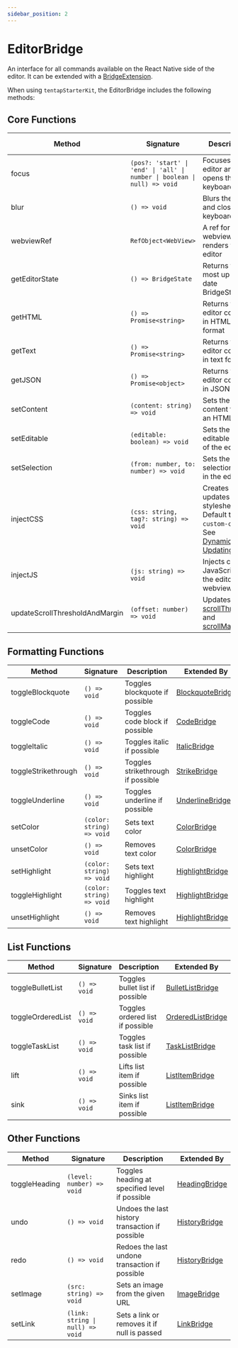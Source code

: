 ```yaml
---
sidebar_position: 2
---
```


# EditorBridge

An interface for all commands available on the React Native side of the editor. It can be extended with a [BridgeExtension](./BridgeExtensions.md).

When using `tentapStarterKit`, the EditorBridge includes the following methods:

## Core Functions

| Method                         | Signature                                                                | Description                                                                                                                                                                       | Extended By                                    |
| ------------------------------ | ------------------------------------------------------------------------ | --------------------------------------------------------------------------------------------------------------------------------------------------------------------------------- | ---------------------------------------------- |
| focus                          | `(pos?: 'start' \| 'end' \| 'all' \| number \| boolean \| null) => void` | Focuses the editor and opens the keyboard                                                                                                                                         | [CoreBridge](./BridgeExtensions#coreextension) |
| blur                           | `() => void`                                                             | Blurs the editor and closes the keyboard                                                                                                                                          | [CoreBridge](./BridgeExtensions#coreextension) |
| webviewRef                     | `RefObject<WebView>`                                                     | A ref for the webview that renders the editor                                                                                                                                     | [CoreBridge](./BridgeExtensions#coreextension) |
| getEditorState                 | `() => BridgeState`                                                      | Returns the most up-to-date BridgeState                                                                                                                                           | [CoreBridge](./BridgeExtensions#coreextension) |
| getHTML                        | `() => Promise<string>`                                                  | Returns the editor content in HTML format                                                                                                                                         | [CoreBridge](./BridgeExtensions#coreextension) |
| getText                        | `() => Promise<string>`                                                  | Returns the editor content in text format                                                                                                                                         | [CoreBridge](./BridgeExtensions#coreextension) |
| getJSON                        | `() => Promise<object>`                                                  | Returns the editor content in JSON format                                                                                                                                         | [CoreBridge](./BridgeExtensions#coreextension) |
| setContent                     | `(content: string) => void`                                              | Sets the editor content from an HTML string                                                                                                                                       | [CoreBridge](./BridgeExtensions#coreextension) |
| setEditable                    | `(editable: boolean) => void`                                            | Sets the editable state of the editor                                                                                                                                             | [CoreBridge](./BridgeExtensions#coreextension) |
| setSelection                   | `(from: number, to: number) => void`                                     | Sets the selection range in the editor                                                                                                                                            | [CoreBridge](./BridgeExtensions#coreextension) |
| injectCSS                      | `(css: string, tag?: string) => void`                                    | Creates or updates a stylesheet. Default tag: `custom-css`. See [Dynamically Updating CSS](../examples/customCss/#dynamically-updating-css)                                       | [CoreBridge](./BridgeExtensions#coreextension) |
| injectJS                       | `(js: string) => void`                                                   | Injects custom JavaScript into the editor's webview                                                                                                                               | [CoreBridge](./BridgeExtensions#coreextension) |
| updateScrollThresholdAndMargin | `(offset: number) => void`                                               | Updates [scrollThreshold](https://prosemirror.net/docs/ref/#view.EditorProps.scrollThreshold) and [scrollMargin](https://prosemirror.net/docs/ref/#view.EditorProps.scrollMargin) | [CoreBridge](./BridgeExtensions#coreextension) |

## Formatting Functions

| Method              | Signature                 | Description                       | Extended By                                             |
| ------------------- | ------------------------- | --------------------------------- | ------------------------------------------------------- |
| toggleBlockquote    | `() => void`              | Toggles blockquote if possible    | [BlockquoteBridge](./BridgeExtensions#blockquotebridge) |
| toggleCode          | `() => void`              | Toggles code block if possible    | [CodeBridge](./BridgeExtensions#codebridge)             |
| toggleItalic        | `() => void`              | Toggles italic if possible        | [ItalicBridge](./BridgeExtensions#italicbridge)         |
| toggleStrikethrough | `() => void`              | Toggles strikethrough if possible | [StrikeBridge](./BridgeExtensions#strikebridge)         |
| toggleUnderline     | `() => void`              | Toggles underline if possible     | [UnderlineBridge](./BridgeExtensions#underlinebridge)   |
| setColor            | `(color: string) => void` | Sets text color                   | [ColorBridge](./BridgeExtensions#colorbridge)           |
| unsetColor          | `() => void`              | Removes text color                | [ColorBridge](./BridgeExtensions#colorbridge)           |
| setHighlight        | `(color: string) => void` | Sets text highlight               | [HighlightBridge](./BridgeExtensions#highlightbridge)   |
| toggleHighlight     | `(color: string) => void` | Toggles text highlight            | [HighlightBridge](./BridgeExtensions#highlightbridge)   |
| unsetHighlight      | `() => void`              | Removes text highlight            | [HighlightBridge](./BridgeExtensions#highlightbridge)   |

## List Functions

| Method            | Signature    | Description                      | Extended By                                               |
| ----------------- | ------------ | -------------------------------- | --------------------------------------------------------- |
| toggleBulletList  | `() => void` | Toggles bullet list if possible  | [BulletListBridge](./BridgeExtensions#bulletlistbridge)   |
| toggleOrderedList | `() => void` | Toggles ordered list if possible | [OrderedListBridge](./BridgeExtensions#orderedlistbridge) |
| toggleTaskList    | `() => void` | Toggles task list if possible    | [TaskListBridge](./BridgeExtensions#tasklistbridge)       |
| lift              | `() => void` | Lifts list item if possible      | [ListItemBridge](./BridgeExtensions#listitembridge)       |
| sink              | `() => void` | Sinks list item if possible      | [ListItemBridge](./BridgeExtensions#listitembridge)       |

## Other Functions

| Method        | Signature                        | Description                                     | Extended By                                       |
| ------------- | -------------------------------- | ----------------------------------------------- | ------------------------------------------------- |
| toggleHeading | `(level: number) => void`        | Toggles heading at specified level if possible  | [HeadingBridge](./BridgeExtensions#headingbridge) |
| undo          | `() => void`                     | Undoes the last history transaction if possible | [HistoryBridge](./BridgeExtensions#historybridge) |
| redo          | `() => void`                     | Redoes the last undone transaction if possible  | [HistoryBridge](./BridgeExtensions#historybridge) |
| setImage      | `(src: string) => void`          | Sets an image from the given URL                | [ImageBridge](./BridgeExtensions#imagebridge)     |
| setLink       | `(link: string \| null) => void` | Sets a link or removes it if null is passed     | [LinkBridge](./BridgeExtensions#linkbridge)       |
